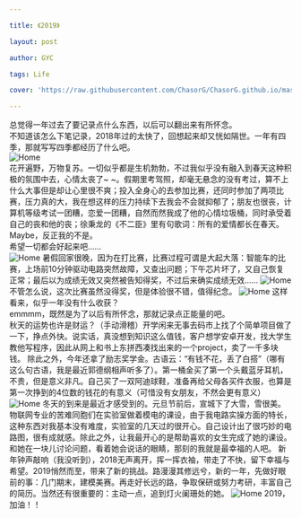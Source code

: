 ```yaml
---

title: 《2019》

layout: post

author: GYC

tags: Life

cover: 'https://raw.githubusercontent.com/ChasorG/ChasorG.github.io/master/_posts/190101/cover.jpg'

---      
```


总觉得一年过去了要记录点什么东西，以后可以翻出来有所怀念。    
不知道该怎么下笔记录，2018年过的太快了，回想起来却又恍如隔世。一年有四季，那就写写四季都经历了什么吧。      
![Home](https://raw.githubusercontent.com/ChasorG/ChasorG.github.io/master/_posts/190101/1.jpg)      
花开遍野，万物复苏。一切似乎都是生机勃勃，不过我似乎没有融入到春天这种积极的氛围中去，心情太丧了~ ~。假期里考驾照，却毫无悬念的没有考过，算不上什么大事但是却让心里很不爽；投入全身心的去参加比赛，还同时参加了两项比赛，压力真的大，我在想这样的压力持续下去我会不会就抑郁了；朋友也很丧，计算机等级考试一团糟，恋爱一团糟，自然而然我成了他的心情垃圾桶，同时承受着自己的丧和他的丧；徐秉龙的《不二臣》里有句歌词：所有的爱情都长在春天。Maybe，反正我的不是。     
希望一切都会好起来吧……      
![Home](https://raw.githubusercontent.com/ChasorG/ChasorG.github.io/master/_posts/190101/2.jpg)
暑假回家很晚，因为在打比赛，比赛过程可谓是大起大落：智能车的比赛，上场前10分钟驱动电路突然故障，又查出问题；下午芯片坏了，又自己恢复正常；最后以为成绩无效又突然被告知得奖，不过后来确实成绩无效……
![Home](https://raw.githubusercontent.com/ChasorG/ChasorG.github.io/master/_posts/190101/3.jpg)
不管怎么说，这次比赛虽然没得奖，但是体验很不错，值得纪念。
![Home](https://raw.githubusercontent.com/ChasorG/ChasorG.github.io/master/_posts/190101/4.jpg)
这样看来，似乎一年没有什么收获？     
emmmm，既然是为了以后有所怀念，那就记录点正能量的吧。      
秋天的运势也许是财运？（手动滑稽）开学闲来无事去码市上找了个简单项目做了一下，挣点外快。说实话，真没想到知识这么值钱，客户想学安卓开发，找大学生教他写程序，因此从网上和书上东拼西凑找出来的一个project，卖了一千多块钱。
除此之外，今年还拿了励志奖学金。古语云：“有钱不花，丢了白搭”（哪有这么句古语，我是最近郭德纲相声听多了）。第一桶金买了第一个头戴蓝牙耳机，不贵，但是意义非凡。自己买了一双阿迪球鞋，准备再给父母各买件衣服，也算是第一次挣到的4位数的钱花的有意义（可惜没有女朋友，不然会更有意义）
![Home](https://raw.githubusercontent.com/ChasorG/ChasorG.github.io/master/_posts/190101/5.jpg)
冬天的到来是最近才感受到的。元旦节前后，宣城下了大雪，雪很美。物联网专业的苦难同胞们在实验室做着模电的课设，由于我电路实操方面的特长，这种东西对我基本没有难度，实验室的几天过的很开心。自己设计出了很巧妙的电路图，很有成就感。除此之外，让我最开心的是帮助喜欢的女生完成了她的课设。和她在一块儿讨论问题，看着她会说话的眼睛，那刻的我就是最幸福的人吧。
新年钟声敲响（我没听到），2018无声离开，挥一挥衣袖，带走了不快，留下幸福与希望。2019悄然而至，带来了新的挑战。路漫漫其修远兮，新的一年，先做好眼前的事：几门期末，建模美赛。再走好长远的路，争取保研或努力考研，丰富自己的简历。当然还有很重要的：主动一点，追到灯火阑珊处的她。
![Home](https://raw.githubusercontent.com/ChasorG/ChasorG.github.io/master/_posts/190101/6.jpg)
2019，加油！！
